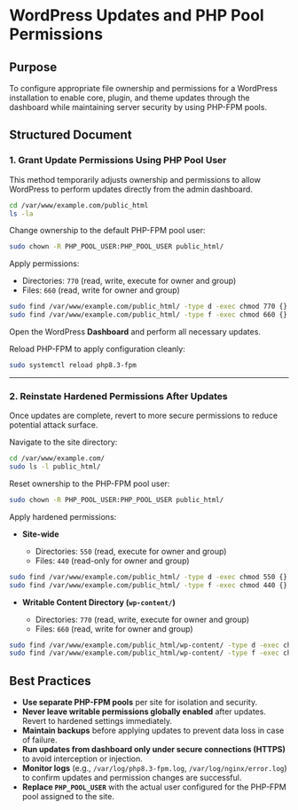
# **WordPress Updates and PHP Pool Permissions**

## **Purpose**

To configure appropriate file ownership and permissions for a WordPress installation to enable core, plugin, and theme updates through the dashboard while maintaining server security by using PHP-FPM pools.

## **Structured Document**

### 1. **Grant Update Permissions Using PHP Pool User**

This method temporarily adjusts ownership and permissions to allow WordPress to perform updates directly from the admin dashboard.

```bash
cd /var/www/example.com/public_html
ls -la
```

Change ownership to the default PHP-FPM pool user:

```bash
sudo chown -R PHP_POOL_USER:PHP_POOL_USER public_html/
```

Apply permissions:

* Directories: `770` (read, write, execute for owner and group)
* Files: `660` (read, write for owner and group)

```bash
sudo find /var/www/example.com/public_html/ -type d -exec chmod 770 {} \;
sudo find /var/www/example.com/public_html/ -type f -exec chmod 660 {} \;
```

Open the WordPress **Dashboard** and perform all necessary updates.

Reload PHP-FPM to apply configuration cleanly:

```bash
sudo systemctl reload php8.3-fpm
```

---

### 2. **Reinstate Hardened Permissions After Updates**

Once updates are complete, revert to more secure permissions to reduce potential attack surface.

Navigate to the site directory:

```bash
cd /var/www/example.com/
sudo ls -l public_html/
```

Reset ownership to the PHP-FPM pool user:

```bash
sudo chown -R PHP_POOL_USER:PHP_POOL_USER public_html/
```

Apply hardened permissions:

* **Site-wide**

  * Directories: `550` (read, execute for owner and group)
  * Files: `440` (read-only for owner and group)

```bash
sudo find /var/www/example.com/public_html/ -type d -exec chmod 550 {} \;
sudo find /var/www/example.com/public_html/ -type f -exec chmod 440 {} \;
```

* **Writable Content Directory (`wp-content/`)**

  * Directories: `770` (read, write, execute for owner and group)
  * Files: `660` (read, write for owner and group)

```bash
sudo find /var/www/example.com/public_html/wp-content/ -type d -exec chmod 770 {} \;
sudo find /var/www/example.com/public_html/wp-content/ -type f -exec chmod 660 {} \;
```

## **Best Practices**

* **Use separate PHP-FPM pools** per site for isolation and security.
* **Never leave writable permissions globally enabled** after updates. Revert to hardened settings immediately.
* **Maintain backups** before applying updates to prevent data loss in case of failure.
* **Run updates from dashboard only under secure connections (HTTPS)** to avoid interception or injection.
* **Monitor logs** (e.g., `/var/log/php8.3-fpm.log`, `/var/log/nginx/error.log`) to confirm updates and permission changes are successful.
* **Replace `PHP_POOL_USER`** with the actual user configured for the PHP-FPM pool assigned to the site.
